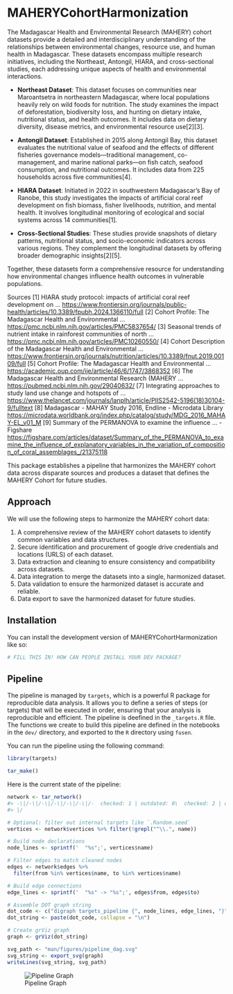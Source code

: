 
<!-- README.md is generated from README.Rmd. Please edit that file -->

# MAHERYCohortHarmonization

<!-- badges: start -->

<!-- badges: end -->

The Madagascar Health and Environmental Research (MAHERY) cohort
datasets provide a detailed and interdisciplinary understanding of the
relationships between environmental changes, resource use, and human
health in Madagascar. These datasets encompass multiple research
initiatives, including the Northeast, Antongil, HIARA, and
cross-sectional studies, each addressing unique aspects of health and
environmental interactions.

- **Northeast Dataset**: This dataset focuses on communities near
  Maroantsetra in northeastern Madagascar, where local populations
  heavily rely on wild foods for nutrition. The study examines the
  impact of deforestation, biodiversity loss, and hunting on dietary
  intake, nutritional status, and health outcomes. It includes data on
  dietary diversity, disease metrics, and environmental resource
  use\[2\]\[3\].

- **Antongil Dataset**: Established in 2015 along Antongil Bay, this
  dataset evaluates the nutritional value of seafood and the effects of
  different fisheries governance models—traditional management,
  co-management, and marine national parks—on fish catch, seafood
  consumption, and nutritional outcomes. It includes data from 225
  households across five communities\[4\].

- **HIARA Dataset**: Initiated in 2022 in southwestern Madagascar’s Bay
  of Ranobe, this study investigates the impacts of artificial coral
  reef development on fish biomass, fisher livelihoods, nutrition, and
  mental health. It involves longitudinal monitoring of ecological and
  social systems across 14 communities\[1\].

- **Cross-Sectional Studies**: These studies provide snapshots of
  dietary patterns, nutritional status, and socio-economic indicators
  across various regions. They complement the longitudinal datasets by
  offering broader demographic insights\[2\]\[5\].

Together, these datasets form a comprehensive resource for understanding
how environmental changes influence health outcomes in vulnerable
populations.

Sources \[1\] HIARA study protocol: impacts of artificial coral reef
development on …
<https://www.frontiersin.org/journals/public-health/articles/10.3389/fpubh.2024.1366110/full>
\[2\] Cohort Profile: The Madagascar Health and Environmental …
<https://pmc.ncbi.nlm.nih.gov/articles/PMC5837654/> \[3\] Seasonal
trends of nutrient intake in rainforest communities of north …
<https://pmc.ncbi.nlm.nih.gov/articles/PMC10260550/> \[4\] Cohort
Description of the Madagascar Health and Environmental …
<https://www.frontiersin.org/journals/nutrition/articles/10.3389/fnut.2019.00109/full>
\[5\] Cohort Profile: The Madagascar Health and Environmental …
<https://academic.oup.com/ije/article/46/6/1747/3868352> \[6\] The
Madagascar Health and Environmental Research (MAHERY …
<https://pubmed.ncbi.nlm.nih.gov/29040632/> \[7\] Integrating approaches
to study land use change and hotspots of …
<https://www.thelancet.com/journals/lanplh/article/PIIS2542-5196(18)30104-9/fulltext>
\[8\] Madagascar - MAHAY Study 2016, Endline - Microdata Library
<https://microdata.worldbank.org/index.php/catalog/study/MDG_2016_MAHAY-EL_v01_M>
\[9\] Summary of the PERMANOVA to examine the influence … - Figshare
<https://figshare.com/articles/dataset/Summary_of_the_PERMANOVA_to_examine_the_influence_of_explanatory_variables_in_the_variation_of_composition_of_coral_assemblages_/21375118>

This package establishes a pipeline that harmonizes the MAHERY cohort
data across disparate sources and produces a dataset that defines the
MAHERY Cohort for future studies.

## Approach

We will use the following steps to harmonize the MAHERY cohort data:

1.  A comprehensive review of the MAHERY cohort datasets to identify
    common variables and data structures.
2.  Secure identification and procurement of google drive credentials
    and locations (URLS) of each dataset.
3.  Data extraction and cleaning to ensure consistency and compatibility
    across datasets.
4.  Data integration to merge the datasets into a single, harmonized
    dataset.
5.  Data validation to ensure the harmonized dataset is accurate and
    reliable.
6.  Data export to save the harmonized dataset for future studies.

## Installation

You can install the development version of MAHERYCohortHarmonization
like so:

``` r
# FILL THIS IN! HOW CAN PEOPLE INSTALL YOUR DEV PACKAGE?
```

## Pipeline

The pipeline is managed by `targets`, which is a powerful R package for
reproducible data analysis. It allows you to define a series of steps
(or targets) that will be executed in order, ensuring that your analysis
is reproducible and efficient. The pipeline is deefined in the
`_targets.R` file. The functions we create to build this pipeline are
defined in the notebooks in the `dev/` directory, and exported to the
`R` directory using `fusen`.

You can run the pipeline using the following command:

``` r
library(targets)

tar_make()
```

Here is the current state of the pipeline:

``` r
network <- tar_network()
#> -\|/-\|/-\|/-\|/-\|/-\|/-  checked: 1 | outdated: 0\  checked: 2 | outdated: 0
#> |/ 

# Optional: filter out internal targets like `.Random.seed`
vertices <- network$vertices %>% filter(!grepl("^\\.", name))

# Build node declarations
node_lines <- sprintf('  "%s";', vertices$name)

# Filter edges to match cleaned nodes
edges <- network$edges %>%
  filter(from %in% vertices$name, to %in% vertices$name)

# Build edge connections
edge_lines <- sprintf('  "%s" -> "%s";', edges$from, edges$to)

# Assemble DOT graph string
dot_code <- c("digraph targets_pipeline {", node_lines, edge_lines, "}")
dot_string <- paste(dot_code, collapse = "\n")

# Create grViz graph
graph <- grViz(dot_string)

svg_path <- "man/figures/pipeline_dag.svg"
svg_string <- export_svg(graph)
writeLines(svg_string, svg_path)
```

<figure>
<img src="man/figures/pipeline-dag.png" alt="Pipeline Graph" />
<figcaption aria-hidden="true">Pipeline Graph</figcaption>
</figure>
